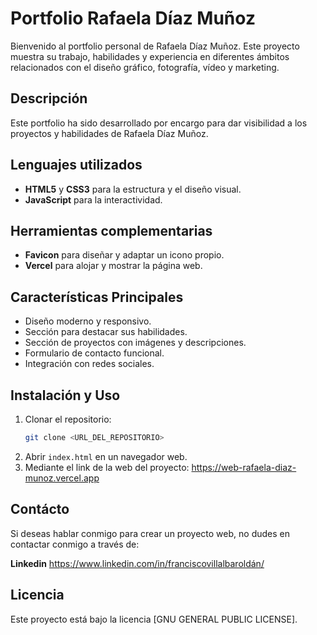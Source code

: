 # Portfolio Rafaela Díaz Muñoz

Bienvenido al portfolio personal de Rafaela Díaz Muñoz. Este proyecto muestra su trabajo, habilidades y experiencia en diferentes ámbitos relacionados con el diseño gráfico, fotografía, vídeo y marketing.

## Descripción

Este portfolio ha sido desarrollado por encargo para dar visibilidad a los proyectos y habilidades de Rafaela Díaz Muñoz.

## Lenguajes utilizados

- **HTML5** y **CSS3** para la estructura y el diseño visual.
- **JavaScript** para la interactividad.

## Herramientas complementarias

- **Favicon** para diseñar y adaptar un icono propio.
- **Vercel** para alojar y mostrar la página web.

## Características Principales

- Diseño moderno y responsivo.
- Sección para destacar sus habilidades.
- Sección de proyectos con imágenes y descripciones.
- Formulario de contacto funcional.
- Integración con redes sociales.

## Instalación y Uso

1. Clonar el repositorio:
   ```bash
   git clone <URL_DEL_REPOSITORIO>
   ```
2. Abrir `index.html` en un navegador web.
3. Mediante el link de la web del proyecto: <a href="https://web-rafaela-diaz-munoz.vercel.app" target="_blank">https://web-rafaela-diaz-munoz.vercel.app</a>

## Contácto

Si deseas hablar conmigo para crear un proyecto web, no dudes en contactar conmigo a través de:

**Linkedin** <a href="https://www.linkedin.com/in/franciscovillalbaroldán/" target="_blank">https://www.linkedin.com/in/franciscovillalbaroldán/</a>

## Licencia

Este proyecto está bajo la licencia [GNU GENERAL PUBLIC LICENSE].
